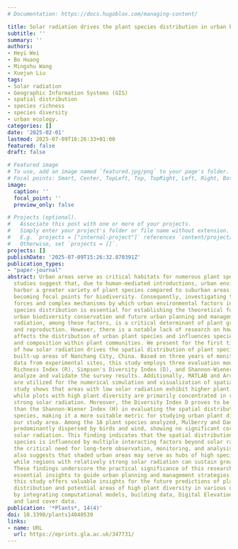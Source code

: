 ```yaml
---
# Documentation: https://docs.hugoblox.com/managing-content/

title: Solar radiation drives the plant species distribution in urban built-up areas
subtitle: ''
summary: ''
authors:
- Heyi Wei
- Bo Huang
- Mingshu Wang
- Xuejun Liu
tags:
- Solar radiation
- Geographic Information Systems (GIS)
- spatial distribution
- species richness
- species diversity
- urban ecology.
categories: []
date: '2025-02-01'
lastmod: 2025-07-09T16:26:33+01:00
featured: false
draft: false

# Featured image
# To use, add an image named `featured.jpg/png` to your page's folder.
# Focal points: Smart, Center, TopLeft, Top, TopRight, Left, Right, BottomLeft, Bottom, BottomRight.
image:
  caption: ''
  focal_point: ''
  preview_only: false

# Projects (optional).
#   Associate this post with one or more of your projects.
#   Simply enter your project's folder or file name without extension.
#   E.g. `projects = ["internal-project"]` references `content/project/deep-learning/index.md`.
#   Otherwise, set `projects = []`.
projects: []
publishDate: '2025-07-09T15:26:32.870391Z'
publication_types:
- "paper-journal"
abstract: Urban areas serve as critical habitats for numerous plant species. Existing
  studies suggest that, due to human-mediated introductions, urban environments often
  harbor a greater variety of plant species compared to suburban areas, potentially
  becoming focal points for biodiversity. Consequently, investigating the driving
  forces and complex mechanisms by which urban environmental factors influence plant
  species distribution is essential for establishing the theoretical foundation for
  urban biodiversity conservation and future urban planning and management. Solar
  radiation, among these factors, is a critical determinant of plant growth, development,
  and reproduction. However, there is a notable lack of research on how this factor
  affects the distribution of urban plant species and influences species' richness
  and composition within plant communities. We present for the first time an analysis
  of how solar radiation drives the spatial distribution of plant species within the
  built-up areas of Nanchang City, China. Based on three years of monitoring and survey
  data from experimental sites, this study employs three evaluation models-Species
  Richness Index (R), Simpson's Diversity Index (D), and Shannon-Wiener Index (H)-to
  analyze and validate the survey results. Additionally, MATLAB and ArcGIS Pro software
  are utilized for the numerical simulation and visualization of spatial data. Our
  study shows that areas with low solar radiation exhibit higher plant species richness,
  while plots with high plant diversity are primarily concentrated in regions with
  strong solar radiation. Moreover, the Diversity Index D proves to be more sensitive
  than the Shannon-Wiener Index (H) in evaluating the spatial distribution of plant
  species, making it a more suitable metric for studying urban plant diversity in
  our study area. Among the 18 plant species analyzed, Mulberry and Dandelion are
  predominantly dispersed by birds and wind, showing no significant correlation with
  solar radiation. This finding indicates that the spatial distribution of urban plant
  species is influenced by multiple interacting factors beyond solar radiation, highlighting
  the critical need for long-term observation, monitoring, and analysis. This study
  also suggests that shaded urban areas may serve as hubs of high species richness,
  while regions with relatively strong solar radiation can sustain greater plant diversity.
  These findings underscore the practical significance of this research, offering
  essential insights to guide urban planning and management strategies. Additionally,
  this study offers valuable insights for the future predictions of plant species
  distribution and potential areas of high plant diversity in various urban settings
  by integrating computational models, building data, Digital Elevation Models (DEMs),
  and land cover data.
publication: '*Plants*, 14(4)'
doi: 10.3390/plants14040539
links:
- name: URL
  url: https://eprints.gla.ac.uk/347731/
---
```

